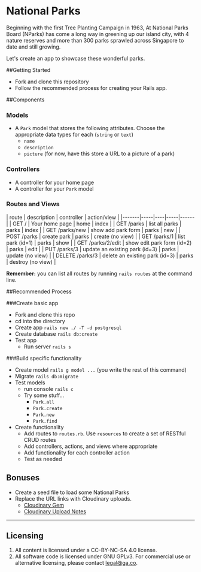 # National Parks

Beginning with the first Tree Planting Campaign in 1963, At National Parks Board (NParks) has come a long way in greening up our island city, with 4 nature reserves and more than 300 parks sprawled across Singapore to date and still growing.  

Let's create an app to showcase these wonderful parks.

##Getting Started

* Fork and clone this repository
* Follow the recommended process for creating your Rails app.

##Components

### Models

* A `Park` model that stores the following attributes. Choose the appropriate data types for each (`string` or `text`)
  * `name`
  * `description`
  * `picture` (for now, have this store a URL to a picture of a park)

### Controllers

* A controller for your home page
* A controller for your `Park` model

### Routes and Views

| route | description | controller |  action/view |
|-------|-----|----|-----|------|
| GET /  | Your home page | home | index |
| GET /parks | list all parks | parks | index |
| GET /parks/new | show add park form | parks | new |
| POST /parks | create park | parks | create (no view) |
| GET /parks/1 | list park (id=1) | parks | show |
| GET /parks/2/edit | show edit park form (id=2) | parks | edit |
| PUT /parks/3 | update an existing park (id=3) | parks | update (no view) |
| DELETE /parks/3 | delete an existing park (id=3) | parks | destroy (no view) |

**Remember:** you can list all routes by running `rails routes` at the command line.

##Recommended Process

###Create basic app

* Fork and clone this repo
* cd into the directory
* Create app `rails new ./ -T -d postgresql`
* Create database `rails db:create`
* Test app
  * Run server `rails s`

###Build specific functionality

* Create model `rails g model ...` (you write the rest of this command)
* Migrate `rails db:migrate`
* Test models
  * run console `rails c`
  * Try some stuff...
    * `Park.all`
    * `Park.create`
    * `Park.new`
    * `Park.find`
* Create functionality
  * Add routes to `routes.rb`. Use `resources` to create a set of RESTful CRUD routes
  * Add controllers, actions, and views where appropriate
  * Add functionality for each controller action
  * Test as needed

## Bonuses

* Create a seed file to load some National Parks
* Replace the URL links with Cloudinary uploads.
  * [Cloudinary Gem](https://github.com/cloudinary/cloudinary_gem)
  * [Cloudinary Upload Notes](https://wdi_sea.gitbooks.io/notes/content/06-ruby-rails/additional-topics/rails-cloudinary/readme.html)

---

## Licensing
1. All content is licensed under a CC-BY-NC-SA 4.0 license.
2. All software code is licensed under GNU GPLv3. For commercial use or alternative licensing, please contact legal@ga.co.
